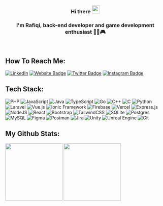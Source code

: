 
### <div align="center">Hi there <img src="https://media.giphy.com/media/hvRJCLFzcasrR4ia7z/giphy.gif" width="25"></div>  
### <div align="center">I'm Rafiqi, back-end developer and game development enthusiast 👨‍💻🎮</div>  


<br/>  

## How To Reach Me:  
[![LinkedIn](https://img.shields.io/badge/LinkedIn-%230077B5.svg?logo=linkedin&logoColor=white)](https://linkedin.com/in/fariz-rafiqi) 
[![Website Badge](https://img.shields.io/badge/Website-3b5998?style=flat-square&logo=google-chrome&logoColor=white)](https://farizrafiqi.github.io)
[![Twitter Badge](https://img.shields.io/badge/-Twitter-00acee?style=flat-square&logo=Twitter&logoColor=white)](https://twitter.com/rafiqi_fariz)
[![Instagram Badge](https://img.shields.io/badge/-Instagram-e4405f?style=flat-square&logo=Instagram&logoColor=white)](https://instagram.com/rafiqi_fariz/)

## Tech Stack:
![PHP](https://img.shields.io/badge/php-AEB2D5.svg?style=flat&logo=php&logoColor=white) ![JavaScript](https://img.shields.io/badge/javascript-yellow.svg?style=flat&logo=javascript&logoColor=white) ![Java](https://img.shields.io/badge/java-ED1D25.svg?style=flat&logo=java&logoColor=white) ![TypeScript](https://img.shields.io/badge/typescript-%23007ACC.svg?style=flat&logo=typescript&logoColor=white) ![Go](https://img.shields.io/badge/go-%2300ADD8.svg?style=flat&logo=go&logoColor=white) ![C++](https://img.shields.io/badge/c++-%2300599C.svg?style=flat&logo=c%2B%2B&logoColor=white) ![C](https://img.shields.io/badge/c-%2300599C.svg?style=flat&logo=c&logoColor=white) ![Python](https://img.shields.io/badge/python-FFD43B.svg?style=flat&logo=python&logoColor=white) ![Laravel](https://img.shields.io/badge/laravel-F05340.svg?style=flat&logo=laravel&logoColor=white) ![Vue.js](https://img.shields.io/badge/vuedotjs-41B883.svg?style=flat&logo=vuedotjs&logoColor=white) ![Ionic Framework](https://img.shields.io/badge/ionic-4087FF.svg?style=flat&logo=ionic&logoColor=white) ![Firebase](https://img.shields.io/badge/firebase-%23039BE5.svg?style=flat&logo=firebase) ![Vercel](https://img.shields.io/badge/vercel-%23000000.svg?style=flat&logo=vercel&logoColor=white) ![Express.js](https://img.shields.io/badge/express.js-%23404d59.svg?style=flat&logo=express&logoColor=%2361DAFB) ![NodeJS](https://img.shields.io/badge/node.js-6DA55F?style=flat&logo=node.js&logoColor=white) ![React](https://img.shields.io/badge/react-%2320232a.svg?style=flat&logo=react&logoColor=%2361DAFB) ![Bootstrap](https://img.shields.io/badge/bootstrap-602C50.svg?style=flat&logo=bootstrap&logoColor=white) ![TailwindCSS](https://img.shields.io/badge/tailwindcss-%2338B2AC.svg?style=flat&logo=tailwind-css&logoColor=white) ![SQLite](https://img.shields.io/badge/sqlite-%2307405e.svg?style=flat&logo=sqlite&logoColor=white) ![Postgres](https://img.shields.io/badge/postgres-%23316192.svg?style=flat&logo=postgresql&logoColor=white) ![MySQL](https://img.shields.io/badge/mysql-F29111.svg?style=flat&logo=mysql&logoColor=00758F) ![Figma](https://img.shields.io/badge/figma-red.svg?style=flat&logo=figma&logoColor=white) ![Postman](https://img.shields.io/badge/Postman-FF6C37?style=flat&logo=postman&logoColor=white) ![Jira](https://img.shields.io/badge/jira-%230A0FFF.svg?style=flat&logo=jira&logoColor=white) ![Unity](https://img.shields.io/badge/unity-%23000000.svg?style=flat&logo=unity&logoColor=white) ![Unreal Engine](https://img.shields.io/badge/unreal-black.svg?style=flat&logo=unrealengine&logoColor=white) ![Git](https://img.shields.io/badge/git-black.svg?style=flat&logo=git&logoColor=white)

## My Github Stats:
<p>
  <img height="180em" src="https://github-readme-stats.vercel.app/api?username=RafiqiFariz&show_icons=true&hide_border=true&&count_private=true&include_all_commits=true" />
  <img height="180em" src="https://github-readme-stats.vercel.app/api/top-langs/?username=RafiqiFariz&show_icons=true&hide_border=true&layout=compact&langs_count=8"/>
</p>

<!--
**FarizRafiqi/FarizRafiqi** is a ✨ _special_ ✨ repository because its `README.md` (this file) appears on your GitHub profile.

Here are some ideas to get you started:

- 🔭 I’m currently working on ...
- 🌱 I’m currently learning ...
- 👯 I’m looking to collaborate on ...
- 🤔 I’m looking for help with ...
- 💬 Ask me about ...
- 📫 How to reach me: ...
- 😄 Pronouns: ...
- ⚡ Fun fact: ...
-->
